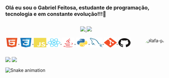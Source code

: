 ### Olá eu sou o Gabriel Feitosa, estudante de programação, tecnologia e em constante evolução!!!👋

##

<div align="center">
  <a href="https://github.com/gabrieDF">
  <img height="170em" src="https://github-readme-stats.vercel.app/api?username=gabrieDF&show_icons=true&theme=dracula&include_all_commits=true&count_private=true"/>
    <img height="170em" src="https://github-readme-stats.vercel.app/api/top-langs/?username=gabrieDF&layout=compact&langs_count=7&theme=dracula"/>
  
</div>
<div style="display: inline_block"><br>
  <img align="center" alt="biel-HTML" height="30" width="40" src="https://raw.githubusercontent.com/devicons/devicon/master/icons/html5/html5-original.svg">
  <img align="center" alt="biel-CSS" height="30" width="40" src="https://raw.githubusercontent.com/devicons/devicon/master/icons/css3/css3-original.svg">
  <img align="center" alt="biel-Js" height="30" width="40" src="https://raw.githubusercontent.com/devicons/devicon/master/icons/javascript/javascript-plain.svg">
  <img align="center" alt="biel-React" height="30" width="40" src="https://raw.githubusercontent.com/devicons/devicon/master/icons/react/react-original.svg">
  <img align="center" alt="biel-jv" height="30" width="40" src="https://raw.githubusercontent.com/devicons/devicon/master/icons/java/java-plain.svg">
  <img align="center" alt="biel-Python" height="30" width="40" src="https://raw.githubusercontent.com/devicons/devicon/master/icons/python/python-original.svg">
  <img align="center" alt="biel-mysql" height="30" width="40" src="https://raw.githubusercontent.com/devicons/devicon/master/icons/mysql/mysql-original.svg">
  <img align="center" alt="biel-git" height="30" width="40" src="https://raw.githubusercontent.com/devicons/devicon/master/icons/git/git-plain.svg">
  <img align="center" alt="biel-github" height="30" width="40" src="https://raw.githubusercontent.com/devicons/devicon/master/icons/github/github-original.svg">
  <img align="right" alt="Rafa-pic" height="150"  style="border-radius:80px;" src="https://avatars1.githubusercontent.com/u/8755319?s=460&u=df8268c061249c4b0ca79c11326ae7e9d0a8757a&v=4">
</div>
  
  ##
 <div>
 <a href = "mailto:gabriel.d.feitosa@hotmail.com"><img src="https://img.shields.io/badge/-Gmail-%23333?style=for-the-badge&logo=gmail&logoColor=white" target="_blank"></a>
  <a href="" target="_blank"><img src="https://img.shields.io/badge/-LinkedIn-%230077B5?style=for-the-badge&logo=linkedin&logoColor=white" target="_blank"></a>
   
   ![Snake animation](https://github.com/gabrieDF/gabrieDF/blob/output/github-contribution-grid-snake.svg)
   
  </div>
